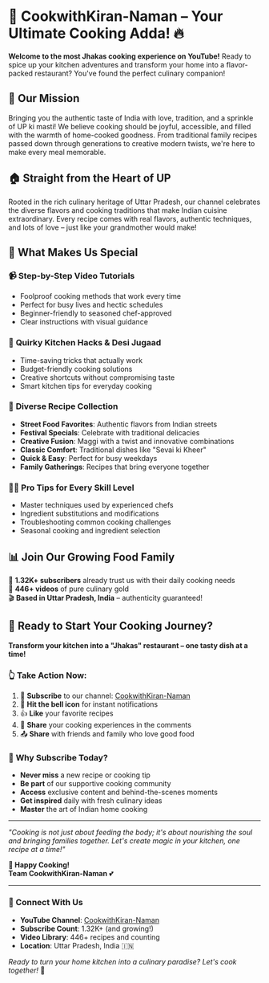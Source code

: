 # 🍳 CookwithKiran-Naman – Your Ultimate Cooking Adda! 🔥

**Welcome to the most Jhakas cooking experience on YouTube!** Ready to spice up your kitchen adventures and transform your home into a flavor-packed restaurant? You've found the perfect culinary companion!

## 🌟 Our Mission

Bringing you the authentic taste of India with love, tradition, and a sprinkle of UP ki masti! We believe cooking should be joyful, accessible, and filled with the warmth of home-cooked goodness. From traditional family recipes passed down through generations to creative modern twists, we're here to make every meal memorable.

## 🏠 Straight from the Heart of UP

Rooted in the rich culinary heritage of Uttar Pradesh, our channel celebrates the diverse flavors and cooking traditions that make Indian cuisine extraordinary. Every recipe comes with real flavors, authentic techniques, and lots of love – just like your grandmother would make!

## 🎯 What Makes Us Special

### 📹 **Step-by-Step Video Tutorials**
- Foolproof cooking methods that work every time
- Perfect for busy lives and hectic schedules
- Beginner-friendly to seasoned chef-approved
- Clear instructions with visual guidance

### 🧠 **Quirky Kitchen Hacks & Desi Jugaad**
- Time-saving tricks that actually work
- Budget-friendly cooking solutions
- Creative shortcuts without compromising taste
- Smart kitchen tips for everyday cooking

### 🍛 **Diverse Recipe Collection**
- **Street Food Favorites**: Authentic flavors from Indian streets
- **Festival Specials**: Celebrate with traditional delicacies
- **Creative Fusion**: Maggi with a twist and innovative combinations
- **Classic Comfort**: Traditional dishes like "Sevai ki Kheer"
- **Quick & Easy**: Perfect for busy weekdays
- **Family Gatherings**: Recipes that bring everyone together

### 👨‍🍳 **Pro Tips for Every Skill Level**
- Master techniques used by experienced chefs
- Ingredient substitutions and modifications
- Troubleshooting common cooking challenges
- Seasonal cooking and ingredient selection

## 📊 Join Our Growing Food Family

🔔 **1.32K+ subscribers** already trust us with their daily cooking needs  
📱 **446+ videos** of pure culinary gold  
🎬 **Based in Uttar Pradesh, India** – authenticity guaranteed!

## 🚀 Ready to Start Your Cooking Journey?

**Transform your kitchen into a "Jhakas" restaurant – one tasty dish at a time!**

### 👆 **Take Action Now:**

1. 🔴 **Subscribe** to our channel: [CookwithKiran-Naman](https://www.youtube.com/@Kiran_Verma2612_Cook/shorts)
2. 🔔 **Hit the bell icon** for instant notifications
3. 👍 **Like** your favorite recipes
4. 💬 **Share** your cooking experiences in the comments
5. 📤 **Share** with friends and family who love good food

### 🌟 **Why Subscribe Today?**
- **Never miss** a new recipe or cooking tip
- **Be part** of our supportive cooking community
- **Access** exclusive content and behind-the-scenes moments
- **Get inspired** daily with fresh culinary ideas
- **Master** the art of Indian home cooking

---

*"Cooking is not just about feeding the body; it's about nourishing the soul and bringing families together. Let's create magic in your kitchen, one recipe at a time!"*

**🍴 Happy Cooking!**  
**Team CookwithKiran-Naman** 💕

---

### 📱 Connect With Us

- **YouTube Channel**: [CookwithKiran-Naman](https://www.youtube.com/@Kiran_Verma2612_Cook/shorts)
- **Subscribe Count**: 1.32K+ (and growing!)
- **Video Library**: 446+ recipes and counting
- **Location**: Uttar Pradesh, India 🇮🇳

*Ready to turn your home kitchen into a culinary paradise? Let's cook together!* 🎉
